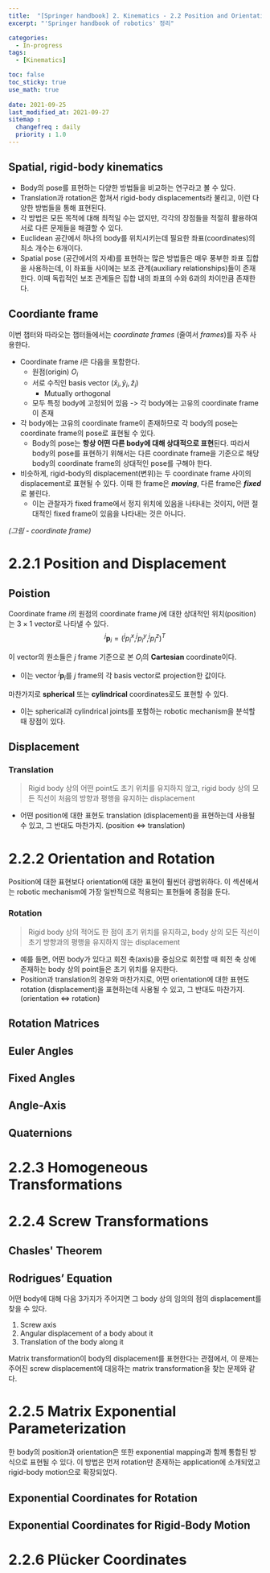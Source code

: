 ```yaml
---
title:  "[Springer handbook] 2. Kinematics - 2.2 Position and Orientation Representation"
excerpt: "'Springer handbook of robotics' 정리"

categories:
  - In-progress
tags:
  - [Kinematics]

toc: false
toc_sticky: true
use_math: true
 
date: 2021-09-25
last_modified_at: 2021-09-27
sitemap :
  changefreq : daily
  priority : 1.0
---
```


## Spatial, rigid-body kinematics
* Body의 pose를 표현하는 다양한 방법들을 비교하는 연구라고 볼 수 있다. 
* Translation과 rotation은 합쳐서 rigid-body displacements라 불리고, 이런 다양한 방법들을 통해 표현된다. 
* 각 방법은 모든 목적에 대해 최적일 수는 없지만, 각각의 장점들을 적절히 활용하여 서로 다른 문제들을 해결할 수 있다. 
* Euclidean 공간에서 하나의 body를 위치시키는데 필요한 좌표(coordinates)의 최소 개수는 6개이다. 
* Spatial pose (공간에서의 자세)를 표현하는 많은 방법들은 매우 풍부한 좌표 집합을 사용하는데, 이 좌표들 사이에는 보조 관계(auxiliary relationships)들이 존재한다. 이때 독립적인 보조 관계들은 집합 내의 좌표의 수와 6과의 차이만큼 존재한다.  

## Coordiante frame
이번 챕터와 따라오는 챕터들에서는 *coordinate frames* (줄여서 *frames*)를 자주 사용한다. 
* Coordinate frame *i*은 다음을 포함한다. 
  * 원점(origin) $O_i$
  * 서로 수직인 basis vector $(\hat{x}_i, \hat{y}_i, \hat{z}_i)$ 
    * Mutually orthogonal
  * 모두 특정 body에 고정되어 있음 -> 각 body에는 고유의 coordinate frame이 존재 
* 각 body에는 고유의 coordinate frame이 존재하므로 각 body의 pose는 coordinate frame의 pose로 표현될 수 있다. 
  * Body의 pose는 **항상 어떤 다른 body에 대해 상대적으로 표현**된다. 따라서 body의 pose를 표현하기 위해서는 다른 coordinate frame을 기준으로 해당 body의 coordinate frame의 상대적인 pose를 구해야 한다.  
* 비슷하게, rigid-body의 displacement(변위)는 두 coordinate frame 사이의 displacement로 표현될 수 있다. 이때 한 frame은 ***moving***, 다른 frame은 ***fixed***로 불린다. 
  * 이는 관찰자가 fixed frame에서 정지 위치에 있음을 나타내는 것이지, 어떤 절대적인 fixed frame이 있음을 나타내는 것은 아니다. 

*(그림 - coordinate frame)*

# 2.2.1 Position and Displacement

## Poistion
Coordinate frame *i*의 원점의 coordinate frame *j*에 대한 상대적인 위치(position)는 $3 \times 1$ vector로 나타낼 수 있다. 
$$^{j}\mathbf{p}_{i}=(^{j}p_i^x, ^{j}p_i^y, ^{j}p_i^z)^T$$

이 vector의 원소들은 *j* frame 기준으로 본 $O_i$의 **Cartesian** coordinate이다.
* 이는 vector $^{j}\mathbf{p}_{i}$를 *j* frame의 각 basis vector로 projection한 값이다. 

마찬가지로 **spherical** 또는 **cylindrical** coordinates로도 표현할 수 있다. 
* 이는 spherical과 cylindrical joints를 포함하는 robotic mechanism을 분석할 때 장점이 있다.

## Displacement
### **Translation**
> Rigid body 상의 어떤 point도 초기 위치를 유지하지 않고, rigid body 상의 모든 직선이 처음의 방향과 평행을 유지하는 displacement    

* 어떤 position에 대한 표현도 translation (displacement)을 표현하는데 사용될 수 있고, 그 반대도 마찬가지. (position $\Leftrightarrow$ translation)

# 2.2.2 Orientation and Rotation
Position에 대한 표현보다 orientation에 대한 표현이 훨씬더 광범위하다. 이 섹션에서는 robotic mechanism에 가장 일반적으로 적용되는 표현들에 중점을 둔다.


### **Rotation**
> Rigid body 상의 적어도 한 점이 초기 위치를 유지하고, body 상의 모든 직선이 초기 방향과의 평행을 유지하지 않는 displacement    

* 예를 들면, 어떤 body가 있다고 회전 축(axis)을 중심으로 회전할 때 회전 축 상에 존재하는 body 상의 point들은 초기 위치를 유지한다. 
* Position과 translation의 경우와 마찬가지로, 어떤 orientation에 대한 표현도 rotation (displacement)을 표현하는데 사용될 수 있고, 그 반대도 마찬가지. (orientation $\Leftrightarrow$ rotation)


## Rotation Matrices

## Euler Angles

## Fixed Angles

## Angle-Axis

## Quaternions

# 2.2.3 Homogeneous Transformations

# 2.2.4 Screw Transformations

## Chasles' Theorem

## Rodrigues’ Equation
어떤 body에 대해 다음 3가지가 주어지면 그 body 상의 임의의 점의 displacement를 찾을 수 있다. 
1) Screw axis 
2) Angular displacement of a body about it 
3) Translation of the body along it 

Matrix transformation이 body의 displacement를 표현한다는 관점에서, 이 문제는 주어진 screw displacement에 대응하는 matrix transformation을 찾는 문제와 같다. 

 
# 2.2.5 Matrix Exponential Parameterization
한 body의 position과 orientation은 또한 exponential mapping과 함께 통합된 방식으로 표현될 수 있다. 이 방법은 먼저 rotation만 존재하는 application에 소개되었고 rigid-body motion으로 확장되었다. 

## Exponential Coordinates for Rotation

## Exponential Coordinates for Rigid-Body Motion

# 2.2.6 Plücker Coordinates